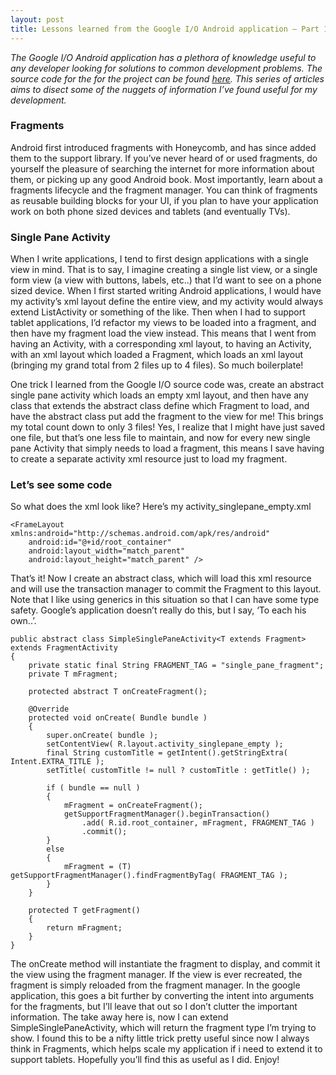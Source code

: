 ```yaml
---
layout: post
title: Lessons learned from the Google I/O Android application – Part 1: Fragments
---
```

*The Google I/O Android application has a plethora of knowledge useful to any developer looking for solutions to common development problems. The source code for the for the project can be found [here](https://code.google.com/p/iosched/). This series of articles aims to disect some of the nuggets of information I’ve found useful for my development.*

### Fragments

Android first introduced fragments with Honeycomb, and has since added them to the support library. If you’ve never heard of or used fragments, do yourself the pleasure of searching the internet for more information about them, or picking up any good Android book. Most importantly, learn about a fragments lifecycle and the fragment manager. You can think of fragments as reusable building blocks for your UI, if you plan to have your application work on both phone sized devices and tablets (and eventually TVs).

### Single Pane Activity

When I write applications, I tend to first design applications with a single view in mind. That is to say, I imagine creating a single list view, or a single form view (a view with buttons, labels, etc..) that I’d want to see on a phone sized device. When I first started writing Android applications, I would have my activity’s xml layout define the entire view, and my activity would always extend ListActivity or something of the like. Then when I had to support tablet applications, I’d refactor my views to be loaded into a fragment, and then have my fragment load the view instead. This means that I went from having an Activity, with a corresponding xml layout, to having an Activity, with an xml layout which loaded a Fragment, which loads an xml layout (bringing my grand total from 2 files up to 4 files). So much boilerplate!

One trick I learned from the Google I/O source code was, create an abstract single pane activity which loads an empty xml layout, and then have any class that extends the abstract class define which Fragment to load, and have the abstract class put add the fragment to the view for me! This brings my total count down to only 3 files! Yes, I realize that I might have just saved one file, but that’s one less file to maintain, and now for every new single pane Activity that simply needs to load a fragment, this means I save having to create a separate activity xml resource just to load my fragment.

### Let’s see some code

So what does the xml look like? Here’s my activity_singlepane_empty.xml
```
<FrameLayout xmlns:android="http://schemas.android.com/apk/res/android"
    android:id="@+id/root_container"
	android:layout_width="match_parent"
	android:layout_height="match_parent" />
```

That’s it! Now I create an abstract class, which will load this xml resource and will use the transaction manager to commit the Fragment to this layout. Note that I like using generics in this situation so that I can have some type safety. Google’s application doesn’t really do this, but I say, ‘To each his own..’.

```language_java
public abstract class SimpleSinglePaneActivity<T extends Fragment> extends FragmentActivity
{
	private static final String FRAGMENT_TAG = "single_pane_fragment";
	private T mFragment;

	protected abstract T onCreateFragment();

	@Override
	protected void onCreate( Bundle bundle )
	{
		super.onCreate( bundle );
		setContentView( R.layout.activity_singlepane_empty );
		final String customTitle = getIntent().getStringExtra( Intent.EXTRA_TITLE );
		setTitle( customTitle != null ? customTitle : getTitle() );
												        
		if ( bundle == null )
		{
			mFragment = onCreateFragment();
			getSupportFragmentManager().beginTransaction()
				.add( R.id.root_container, mFragment, FRAGMENT_TAG )
				.commit();
		}
		else
		{
			mFragment = (T) getSupportFragmentManager().findFragmentByTag( FRAGMENT_TAG );
		}
	}

	protected T getFragment()
	{
		return mFragment;
	}
}
```

The onCreate method will instantiate the fragment to display, and commit it the view using the fragment manager. If the view is ever recreated, the fragment is simply reloaded from the fragment manager. In the google application, this goes a bit further by converting the intent into arguments for the fragments, but I’ll leave that out so I don’t clutter the important information. The take away here is, now I can extend SimpleSinglePaneActivity, which will return the fragment type I’m trying to show. I found this to be a nifty little trick pretty useful since now I always think in Fragments, which helps scale my application if i need to extend it to support tablets. Hopefully you’ll find this as useful as I did. Enjoy!

